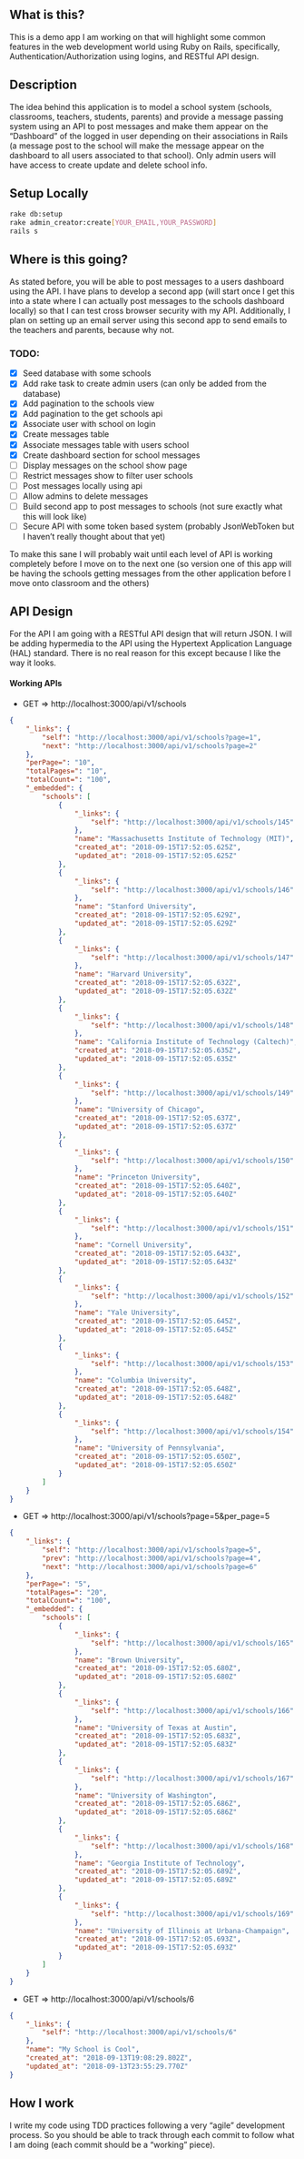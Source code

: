 ## What is this?

This is a demo app I am working on that will highlight some common features in the web development world using Ruby on Rails, specifically, Authentication/Authorization using logins, and RESTful API design.

## Description

The idea behind this application is to model a school system (schools, classrooms, teachers, students, parents) and provide a message passing system using an API to post messages and make them appear on the “Dashboard” of the logged in user depending on their associations in Rails (a message post to the school will make the message appear on the dashboard to all users associated to that school). Only admin users will have access to create update and delete school info.

## Setup Locally

```bash
rake db:setup
rake admin_creator:create[YOUR_EMAIL,YOUR_PASSWORD]
rails s
```

## Where is this going?

As stated before, you will be able to post messages to a users dashboard using the API. I have plans to develop a second app (will start once I get this into a state where I can actually post messages to the schools dashboard locally) so that I can test cross browser security with my API. Additionally, I plan on setting up an email server using this second app to send emails to the teachers and parents, because why not.

### TODO:

- [x] Seed database with some schools
- [x] Add rake task to create admin users (can only be added from the database)
- [x] Add pagination to the schools view
- [x] Add pagination to the get schools api
- [x] Associate user with school on login
- [x] Create messages table
- [x] Associate messages table with users school
- [x] Create dashboard section for school messages
- [ ] Display messages on the school show page
- [ ] Restrict messages show to filter user schools
- [ ] Post messages locally using api
- [ ] Allow admins to delete messages
- [ ] Build second app to post messages to schools (not sure exactly what this will look like)
- [ ] Secure API with some token based system (probably JsonWebToken but I haven’t really thought about that yet)

To make this sane I will probably wait until each level of API is working completely before I move on to the next one (so version one of this app will be having the schools getting messages from the other application before I move onto classroom and the others)

## API Design

For the API I am going with a RESTful API design that will return JSON. I will be adding hypermedia to the API using the Hypertext Application Language (HAL) standard. There is no real reason for this except because I like the way it looks.

#### Working APIs

* GET => http://localhost:3000/api/v1/schools

```json
{
    "_links": {
        "self": "http://localhost:3000/api/v1/schools?page=1",
        "next": "http://localhost:3000/api/v1/schools?page=2"
    },
    "perPage=": "10",
    "totalPages=": "10",
    "totalCount=": "100",
    "_embedded": {
        "schools": [
            {
                "_links": {
                    "self": "http://localhost:3000/api/v1/schools/145"
                },
                "name": "Massachusetts Institute of Technology (MIT)",
                "created_at": "2018-09-15T17:52:05.625Z",
                "updated_at": "2018-09-15T17:52:05.625Z"
            },
            {
                "_links": {
                    "self": "http://localhost:3000/api/v1/schools/146"
                },
                "name": "Stanford University",
                "created_at": "2018-09-15T17:52:05.629Z",
                "updated_at": "2018-09-15T17:52:05.629Z"
            },
            {
                "_links": {
                    "self": "http://localhost:3000/api/v1/schools/147"
                },
                "name": "Harvard University",
                "created_at": "2018-09-15T17:52:05.632Z",
                "updated_at": "2018-09-15T17:52:05.632Z"
            },
            {
                "_links": {
                    "self": "http://localhost:3000/api/v1/schools/148"
                },
                "name": "California Institute of Technology (Caltech)",
                "created_at": "2018-09-15T17:52:05.635Z",
                "updated_at": "2018-09-15T17:52:05.635Z"
            },
            {
                "_links": {
                    "self": "http://localhost:3000/api/v1/schools/149"
                },
                "name": "University of Chicago",
                "created_at": "2018-09-15T17:52:05.637Z",
                "updated_at": "2018-09-15T17:52:05.637Z"
            },
            {
                "_links": {
                    "self": "http://localhost:3000/api/v1/schools/150"
                },
                "name": "Princeton University",
                "created_at": "2018-09-15T17:52:05.640Z",
                "updated_at": "2018-09-15T17:52:05.640Z"
            },
            {
                "_links": {
                    "self": "http://localhost:3000/api/v1/schools/151"
                },
                "name": "Cornell University",
                "created_at": "2018-09-15T17:52:05.643Z",
                "updated_at": "2018-09-15T17:52:05.643Z"
            },
            {
                "_links": {
                    "self": "http://localhost:3000/api/v1/schools/152"
                },
                "name": "Yale University",
                "created_at": "2018-09-15T17:52:05.645Z",
                "updated_at": "2018-09-15T17:52:05.645Z"
            },
            {
                "_links": {
                    "self": "http://localhost:3000/api/v1/schools/153"
                },
                "name": "Columbia University",
                "created_at": "2018-09-15T17:52:05.648Z",
                "updated_at": "2018-09-15T17:52:05.648Z"
            },
            {
                "_links": {
                    "self": "http://localhost:3000/api/v1/schools/154"
                },
                "name": "University of Pennsylvania",
                "created_at": "2018-09-15T17:52:05.650Z",
                "updated_at": "2018-09-15T17:52:05.650Z"
            }
        ]
    }
}
```

* GET => http://localhost:3000/api/v1/schools?page=5&per_page=5

```json
{
    "_links": {
        "self": "http://localhost:3000/api/v1/schools?page=5",
        "prev": "http://localhost:3000/api/v1/schools?page=4",
        "next": "http://localhost:3000/api/v1/schools?page=6"
    },
    "perPage=": "5",
    "totalPages=": "20",
    "totalCount=": "100",
    "_embedded": {
        "schools": [
            {
                "_links": {
                    "self": "http://localhost:3000/api/v1/schools/165"
                },
                "name": "Brown University",
                "created_at": "2018-09-15T17:52:05.680Z",
                "updated_at": "2018-09-15T17:52:05.680Z"
            },
            {
                "_links": {
                    "self": "http://localhost:3000/api/v1/schools/166"
                },
                "name": "University of Texas at Austin",
                "created_at": "2018-09-15T17:52:05.683Z",
                "updated_at": "2018-09-15T17:52:05.683Z"
            },
            {
                "_links": {
                    "self": "http://localhost:3000/api/v1/schools/167"
                },
                "name": "University of Washington",
                "created_at": "2018-09-15T17:52:05.686Z",
                "updated_at": "2018-09-15T17:52:05.686Z"
            },
            {
                "_links": {
                    "self": "http://localhost:3000/api/v1/schools/168"
                },
                "name": "Georgia Institute of Technology",
                "created_at": "2018-09-15T17:52:05.689Z",
                "updated_at": "2018-09-15T17:52:05.689Z"
            },
            {
                "_links": {
                    "self": "http://localhost:3000/api/v1/schools/169"
                },
                "name": "University of Illinois at Urbana-Champaign",
                "created_at": "2018-09-15T17:52:05.693Z",
                "updated_at": "2018-09-15T17:52:05.693Z"
            }
        ]
    }
}
```

* GET => http://localhost:3000/api/v1/schools/6

```json
{
    "_links": {
        "self": "http://localhost:3000/api/v1/schools/6"
    },
    "name": "My School is Cool",
    "created_at": "2018-09-13T19:08:29.802Z",
    "updated_at": "2018-09-13T23:55:29.770Z"
}
```

## How I work

I write my code using TDD practices following a very “agile” development process. So you should be able to track through each commit to follow what I am doing (each commit should be a “working” piece).

